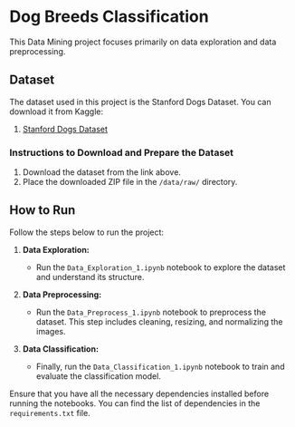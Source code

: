 # Dog Breeds Classification

This Data Mining project focuses primarily on data exploration and data preprocessing.

## Dataset

The dataset used in this project is the Stanford Dogs Dataset. You can download it from Kaggle:

1. [Stanford Dogs Dataset](https://www.kaggle.com/datasets/jessicali9530/stanford-dogs-dataset)

### Instructions to Download and Prepare the Dataset

1. Download the dataset from the link above.
2. Place the downloaded ZIP file in the `/data/raw/` directory.

## How to Run

Follow the steps below to run the project:

1. **Data Exploration:**
   - Run the `Data_Exploration_1.ipynb` notebook to explore the dataset and understand its structure.

2. **Data Preprocessing:**
   - Run the `Data_Preprocess_1.ipynb` notebook to preprocess the dataset. This step includes cleaning, resizing, and normalizing the images.

3. **Data Classification:**
   - Finally, run the `Data_Classification_1.ipynb` notebook to train and evaluate the classification model.

Ensure that you have all the necessary dependencies installed before running the notebooks. You can find the list of dependencies in the `requirements.txt` file.

